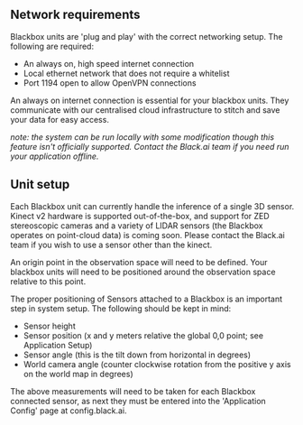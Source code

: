 ## Network requirements
Blackbox units are 'plug and play' with the correct networking setup. The following are required:
* An always on, high speed internet connection
* Local ethernet network that does not require a whitelist
* Port 1194 open to allow OpenVPN connections

An always on internet connection is essential for your blackbox units. They communicate with our centralised cloud infrastructure to stitch and save your data for easy access.

_note: the system can be run locally with some modification though this feature isn't officially supported. Contact the Black.ai team if you need run your application offline._

## Unit setup
Each Blackbox unit can currently handle the inference of a single 3D sensor. Kinect v2 hardware is supported out-of-the-box, and support for ZED stereoscopic cameras and a variety of LIDAR sensors (the Blackbox operates on point-cloud data) is coming soon. Please contact the Black.ai team if you wish to use a sensor other than the kinect. 

An origin point in the observation space will need to be defined. Your blackbox units will need to be positioned around the observation space relative to this point. 

The proper positioning of Sensors attached to a Blackbox is an important step in system setup. The following should be kept in mind:

- Sensor height
- Sensor position (x and y meters relative the global 0,0 point; see Application Setup)
- Sensor angle (this is the tilt down from horizontal in degrees)
- World camera angle (counter clockwise rotation from the positive y axis on the world map in degrees)

The above measurements will need to be taken for each Blackbox connected sensor, as next they must be entered into the 'Application Config' page at config.black.ai.
